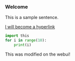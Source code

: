 ### Welcome

This is a sample sentence.

[I will become a hyperlink](https://google.com)

``` python
import this
for i in range(10):
    print(i)
```

This was modified on the webui!
